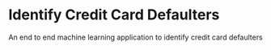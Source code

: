 # Identify Credit Card Defaulters
An end to end machine learning application to identify credit card defaulters
